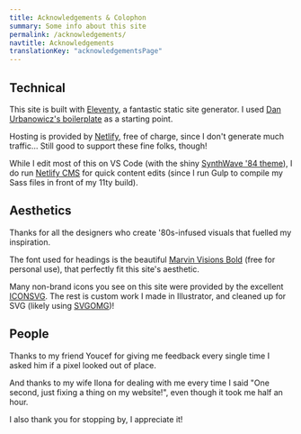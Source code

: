 ```yaml
---
title: Acknowledgements & Colophon
summary: Some info about this site
permalink: /acknowledgements/
navtitle: Acknowledgements
translationKey: "acknowledgementsPage"
---
```


## Technical
This site is built with [Eleventy](https://www.11ty.dev/), a fantastic static site generator. I used [Dan Urbanowicz's boilerplate](https://templates.netlify.com/template/eleventy-netlify-boilerplate/) as a starting point.

Hosting is provided by [Netlify](https://netlify.com/), free of charge, since I don't generate much traffic… Still good to support these fine folks, though!

While I edit most of this on VS Code (with the shiny [SynthWave '84 theme](https://marketplace.visualstudio.com/items?itemName=RobbOwen.synthwave-vscode)), I do run [Netlify CMS](https://www.netlifycms.org/) for quick content edits (since I run Gulp to compile my Sass files in front of my 11ty build).

## Aesthetics

Thanks for all the designers who create '80s-infused visuals that fuelled my inspiration.

The font used for headings is the beautiful [Marvin Visions Bold](https://www.readvisions.com/marvin) (free for personal use), that perfectly fit this site's aesthetic.

Many non-brand icons you see on this site were provided by the excellent [ICONSVG](https://iconsvg.xyz/). The rest is custom work I made in Illustrator, and cleaned up for SVG (likely using [SVGOMG](https://jakearchibald.github.io/svgomg/))!

## People

Thanks to my friend Youcef for giving me feedback every single time I asked him if a pixel looked out of place.

And thanks to my wife Ilona for dealing with me every time I said "One second, just fixing a thing on my website!", even though it took me half an hour.

I also thank you for stopping by, I appreciate it!